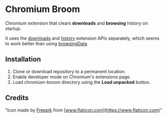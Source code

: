# Chromium Broom

Chromium extension that clears **downloads** and **browsing** history on startup. 

It uses the [downloads](https://developer.chrome.com/extensions/downloads) and [history](https://developer.chrome.com/extensions/downloads) extension APIs separately, which seems to work better than using [browsingData](https://developer.chrome.com/extensions/browsingData).

## Installation
1. Clone or download repository to a permanent location.
2. Enable developer mode on Chromium's extensions page.
3. Load chromium-broom directory using the **Load unpacked** button.

## Credits
"Icon made by [Freepik](https://www.flaticon.com/authors/freepik) from [www.flaticon.com](https://www.flaticon.com)"
